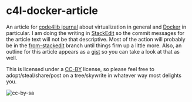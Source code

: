c4l-docker-article
==================
An article for [code4lib journal](http://journal.code4lib.org/) about virtualization in general and [Docker](http://docker.io) in particular. I am doing the writing in [StackEdit](https://stackedit.io) so the commit messages for the article text will not be that descriptive. Most of the action will probably be in the [from-stackedit](https://github.com/jbfink/c4l-docker-article/tree/from-stackedit) branch until things firm up a little more. Also, an outline for this article appears as a [gist](https://gist.github.com/jbfink/8789677) so you can take a look at that as well. 

This is licensed under a [CC-BY](http://creativecommons.org/licenses/by/2.5/ca/) license, so please feel free to adopt/steal/share/post on a tree/skywrite in whatever way most delights you.

![cc-by-sa](http://i.creativecommons.org/l/by-sa/3.0/88x31.png)
